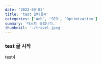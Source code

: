```yaml
---
date: '2022-09-03'
title: 'test 알티클4'
categories: ['Web', 'SEO', 'Optimization']
summary: '테스트 글입니다.'
thumbnail: './travel.jpeg'
---
```


### test 글 시작

test4

